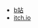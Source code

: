 * [b站](https://www.bilibili.com/video/BV1tKS3YGEir/)
* [itch.io](https://lucky-boy7.itch.io/carrier)